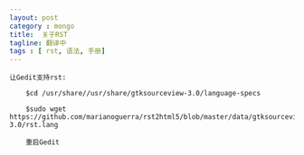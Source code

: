 ```yaml
---
layout: post
category : mongo
title:  关于RST
tagline: 翻译中
tags : [ rst, 语法, 手册]
---
```


    让Gedit支持rst:

        $cd /usr/share//usr/share/gtksourceview-3.0/language-specs

        $sudo wget https://github.com/marianoguerra/rst2html5/blob/master/data/gtksourceview-3.0/rst.lang

        重启Gedit
